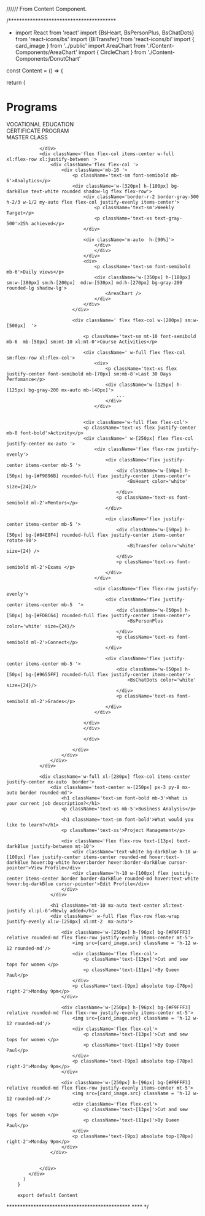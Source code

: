////// From Content Component.

/****************************************
 * import React from 'react'
import {BsHeart, BsPersonPlus, BsChatDots} from 'react-icons/bs'
import {BiTransfer} from 'react-icons/bi'
import { card_image } from '../public'
import AreaChart from './Content-Components/AreaChart'
import { CircleChart } from './Content-Components/DonutChart'

const Content = () => {

    

  return (
    <div className='relative w-full flex flex-col xl:flex-row pt-[120px] md:justify-start md:translate-x-[200px] md:w-[calc(100%-200px)] text-darkBlue border border-red-500'>
        <div className='bg-gray-50 pt-8 pl-0 lg:pl-5 w-full md:w-[580px] lg:w-[850px] '>
            <div className='bg-white flex flex-col items-center'>
                <h1 className='text-sm font-semibold mb-8 '>Programs</h1>
                <div className='flex flex-row flex-wrap w-full justify-evenly pl-0 '>
                    <div className='w-[260px] bg-[#5FFC54] h-[125px] rounded-lg flex items-center text-sm pl-5 mb-10 '>VOCATIONAL EDUCATION</div>
                    <div className='w-[260px] bg-[#2ABB1A] h-[125px] rounded-lg flex items-center text-sm pl-5 mb-10  '>CERTIFICATE PROGRAM</div>
                    <div className='w-[260px] bg-[#2ABB1A] h-[125px] rounded-lg flex items-center text-sm pl-5 mb-10'>MASTER CLASS</div>

                </div>
                <div className='flex flex-col items-center w-full  xl:flex-row xl:justify-between '>
                    <div className='flex flex-col '>
                        <div className='mb-10 '>
                            <p className='text-sm font-semibold mb-6'>Analytics</p>
                            <div className='w-[320px] h-[100px] bg-darkBlue text-white rounded shadow-lg flex flex-row'>
                                <div className='border-r-2 border-gray-500 h-2/3 w-1/2 my-auto flex flex-col justify-evenly items-center'>
                                    <p className='text-sm'>Weekly Target</p>
                                    <p className='text-xs text-gray-500'>25% achieved</p>
                                </div>

                                <div className='m-auto  h-[90%]'>
                                    </div>
                                    </div>
                                </div>
                                <div>
                                    <p className='text-sm font-semibold mb-6'>Daily views</p>
                                    <div className='w-[350px] h-[180px] sm:w-[380px] sm:h-[200px]  md:w-[530px] md:h-[270px] bg-gray-200 rounded-lg shadow-lg'>
                                        <AreaChart />
                                    </div>
                                </div>
                            </div>
        
                            <div className=' flex flex-col w-[280px] sm:w-[500px]  '>
        
                                <p className='text-sm mt-10 font-semibold mb-6  mb-[50px] sm:mt-10 xl:mt-0'>Course Activities</p>
        
                                <div className=' w-full flex flex-col sm:flex-row xl:flex-col'>
                                    <div>
                                        <p className='text-xs flex justify-center font-semibold mb-[70px] sm:mb-8'>Last 30 Days Perfomance</p>
                                        <div className='w-[125px] h-[125px] bg-gray-200 mx-auto mb-[40px]'>
                                            ...
                                        </div> 
                                    </div>
                                
        
                                <div className='w-full flex flex-col'>
                                <p className='text-xs flex justify-center mb-8 font-bold'>Activity</p>
                                <div className=' w-[250px] flex flex-col justify-center mx-auto '>
                                    <div className='flex flex-row justify-evenly'>
                                        <div className='flex justify-center items-center mb-5 '>
                                            <div className='w-[50px] h-[50px] bg-[#F9896B] rounded-full flex justify-center items-center'>
                                                <BsHeart color='white' size={24}/>
                                            </div>
                                            <p className='text-xs font-semibold ml-2'>Mentors</p>
                                        </div>
                                    
                                        <div className='flex justify-center items-center mb-5 '>
                                            <div className='w-[50px] h-[50px] bg-[#84E8F4] rounded-full flex justify-center items-center rotate-90'>
                                                <BiTransfer color='white' size={24} />
                                            </div>
                                            <p className='text-xs font-semibold ml-2'>Exams </p>
                                        </div>
                                    </div>
                                    
                                    <div className='flex flex-row justify-evenly'>
                                        <div className='flex justify-center items-center mb-5  '>
                                            <div className='w-[50px] h-[50px] bg-[#FDBC64] rounded-full flex justify-center items-center'>
                                                <BsPersonPlus color='white' size={24}/>
                                            </div>
                                            <p className='text-xs font-semibold ml-2'>Connect</p>
                                        </div>
        
                                        <div className='flex justify-center items-center mb-5 '>
                                            <div className='w-[50px] h-[50px] bg-[#9655FF] rounded-full flex justify-center items-center'>
                                                <BsChatDots color='white' size={24}/>
                                            </div>
                                            <p className='text-xs font-semibold ml-2'>Grades</p>
                                        </div>
                                    </div>
        
                                </div>
                                </div>
        
                                </div> 
        
                            </div>
                        </div>
                    </div>
                </div>
        
                <div className='w-full xl-[280px] flex-col items-center justify-center mx-auto  border'>
                    <div className='text-center w-[250px] px-3 py-8 mx-auto border rounded-md'>
                        <h1 className='text-sm font-bold mb-3'>What is your current job description?</h1>
                        <p className='text-xs mb-5'>Business Analysis</p>
        
                        <h1 className='text-sm font-bold'>What would you like to learn?</h1>
                        <p className='text-xs'>Project Management</p>
        
                        <div className='flex flex-row text-[13px] text-darkBlue justify-between mt-10'>
                            <div className='text-white bg-darkBlue h-10 w-[100px] flex justify-center items-center rounded-md hover:text-darkBlue hover:bg-white hover:border hover:border-darkBlue cursor-pointer'>View Profile</div>
                            <div className='h-10 w-[100px] flex justify-center items-center border border-darkBlue rounded-md hover:text-white hover:bg-darkBlue cursor-pointer'>Edit Profile</div>
                        </div>
                    </div>
        
                    <h1 className='mt-10 mx-auto text-center xl:text-justify xl:pl-6'>Newly added</h1>
                    <div className=' w-full flex flex-row flex-wrap justify-evenly xl:w-[250px] xl:mt-2  mx-auto'>
                        
                        <div className='w-[250px] h-[96px] bg-[#F9FFF3] relative rounded-md flex flex-row justify-evenly items-center mt-5'>
                            <img src={card_image.src} className = 'h-12 w-12 rounded-md'/>
                            <div className='flex flex-col'>
                                <p className='text-[13px]'>Cut and sew tops for women </p>
                                <p className='text-[11px]'>By Queen Paul</p>
                            </div>
                            <p className='text-[9px] absolute top-[78px] right-2'>Monday 9pm</p>
                        </div>
        
                        <div className='w-[250px] h-[96px] bg-[#F9FFF3] relative rounded-md flex flex-row justify-evenly items-center mt-5'>
                            <img src={card_image.src} className = 'h-12 w-12 rounded-md'/>
                            <div className='flex flex-col'>
                                <p className='text-[13px]'>Cut and sew tops for women </p>
                                <p className='text-[11px]'>By Queen Paul</p>
                            </div>
                            <p className='text-[9px] absolute top-[78px] right-2'>Monday 9pm</p>
                        </div>
        
                        <div className='w-[250px] h-[96px] bg-[#F9FFF3] relative rounded-md flex flex-row justify-evenly items-center mt-5'>
                            <img src={card_image.src} className = 'h-12 w-12 rounded-md'/>
                            <div className='flex flex-col'>
                                <p className='text-[13px]'>Cut and sew tops for women </p>
                                <p className='text-[11px]'>By Queen Paul</p>
                            </div>
                            <p className='text-[9px] absolute top-[78px] right-2'>Monday 9pm</p>
                        </div>
                    </div>
        
                    
                </div>
            </div>
          )
        }
        
        export default Content
        
    
        
        
 ********************************************** **** */